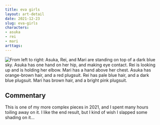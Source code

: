 ```yaml
---
title: eva girls
layout: art-detail
date: 2021-12-23
slug: eva-girls
characters:
- asuka
- rei
- mari
arttags:
---
```

![
From left to right: Asuka, Rei, and Mari are standing on top of a dark blue sky. Asuka has one hand on her hip, and making eye contact. Rei is looking up and is holding her elbow. Mari has a hand above her chest. Asuka has orange-brown hair, and a red plugsuit. Rei has pale blue hair, and a dark blue plugsuit. Mari has brown hair, and a bright pink plugsuit.
](/art/eva-girls.webp)
## Commentary

This is one of my more complex pieces in 2021, and I spent many hours toiling away on it. I like the end result, but I kind of wish I slapped some shading on it...

